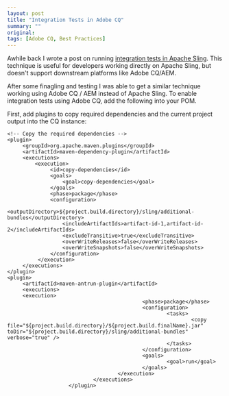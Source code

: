 ```yaml
---
layout: post
title: "Integration Tests in Adobe CQ"
summary: ""
original: 
tags: [Adobe CQ, Best Practices]
---
```


Awhile back I wrote a post on running [integration tests in Apache Sling](http://labs.sixdimensions.com/blog/dan-klco/2013-06-05/creating-integration-tests-apache-sling).  This technique is useful for developers working directly on Apache Sling, but doesn't support downstream platforms like Adobe CQ/AEM.

After some finagling and testing I was able to get a similar technique working using Adobe CQ / AEM instead of Apache Sling.  To enable integration tests using Adobe CQ, add the following into your POM.

First, add plugins to copy required dependencies and the current project output into the CQ instance:

    <!-- Copy the required dependencies -->
    <plugin>
         <groupId>org.apache.maven.plugins</groupId>
         <artifactId>maven-dependency-plugin</artifactId>
         <executions>
             <execution>
                  <id>copy-dependencies</id>
                  <goals>
                      <goal>copy-dependencies</goal>
                  </goals>
                  <phase>package</phase>
                  <configuration>
                  	  <outputDirectory>${project.build.directory}/sling/additional-bundles</outputDirectory>
                  	  <includeArtifactIds>artifact-id-1,artifact-id-2</includeArtifactIds>
                  	  <excludeTransitive>true</excludeTransitive>
                      <overWriteReleases>false</overWriteReleases>
                      <overWriteSnapshots>false</overWriteSnapshots>
                  </configuration>
              </execution>
         </executions>
    </plugin>
    <plugin>
         <artifactId>maven-antrun-plugin</artifactId>
         <executions>
         <execution>
                                                <phase>package</phase>
                                                <configuration>
                                                        <tasks>
                                                                <copy file="${project.build.directory}/${project.build.finalName}.jar" toDir="${project.build.directory}/sling/additional-bundles" verbose="true" />
                                                        </tasks>
                                                </configuration>
                                                <goals>
                                                        <goal>run</goal>
                                                </goals>
                                        </execution>
                                </executions>
                        </plugin>
